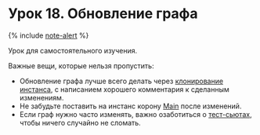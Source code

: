 # Урок 18. Обновление графа

{% include [note-alert](../_includes/onboarding-alert.md) %}

Урок для самостоятельного изучения.

Важные вещи, которые нельзя пропустить:
- Обновление графа лучше всего делать через [клонирование инстанса](https://docs.yandex-team.ru/nirvana/operations/instance/clone-instance), с написанием хорошего комментария к сделанным изменениям.
- Не забудьте поставить на инстанс корону [Main](https://docs.yandex-team.ru/nirvana/common/getting-started/glossary#i) после изменений.
- Если граф нужно часто изменять, важно озаботиться о [тест-сьютах](https://docs.yandex-team.ru/nirvana/operations/workflow-tests/create-test-suite), чтобы ничего случайно не сломать.
